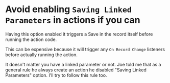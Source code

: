 # Avoid enabling `Saving Linked Parameters` in actions if you can

Having this option enabled it triggers a Save in the record itself
before running the action code.

This can be expensive because it will trigger any `On Record Change`
listeners before actually running the action.

It doesn't matter you have a linked parameter or not. Joe told me that
as a general rule he always create an action he disabled "Saving Linked
Parameters" option. I'll try to follow this rule too.

